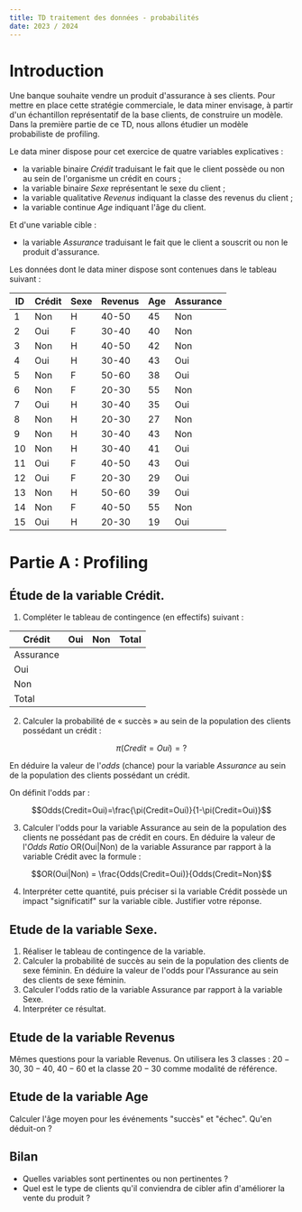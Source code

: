 ```yaml
---
title: TD traitement des données - probabilités
date: 2023 / 2024
---
```


# Introduction

Une banque souhaite vendre un produit d'assurance à ses clients. Pour mettre en place cette stratégie commerciale, le data miner envisage, à partir d'un échantillon représentatif de la base clients, de construire un modèle. Dans la première partie de ce TD, nous allons étudier un modèle probabiliste de profiling.

Le data miner dispose pour cet exercice de quatre variables explicatives :

- la variable binaire _Crédit_ traduisant le fait que le client possède ou non au sein de l'organisme un crédit en cours ;
- la variable binaire _Sexe_ représentant le sexe du client ;
- la variable qualitative _Revenus_ indiquant la classe des revenus du client ;
- la variable continue _Age_ indiquant l'âge du client.

Et d'une variable cible :

- la variable _Assurance_ traduisant le fait que le client a souscrit ou non le produit d'assurance.

Les données dont le data miner dispose sont contenues dans le tableau suivant :


| ID | Crédit | Sexe | Revenus | Age | Assurance |
|----|--------|------|---------|-----|-----------|
| 1  | Non    | H    | 40-50   | 45  | Non       |
| 2  | Oui    | F    | 30-40   | 40  | Non       |
| 3  | Non    | H    | 40-50   | 42  | Non       |
| 4  | Oui    | H    | 30-40   | 43  | Oui       |
| 5  | Non    | F    | 50-60   | 38  | Oui       |
| 6  | Non    | F    | 20-30   | 55  | Non       |
| 7  | Oui    | H    | 30-40   | 35  | Oui       |
| 8  | Non    | H    | 20-30   | 27  | Non       |
| 9  | Non    | H    | 30-40   | 43  | Non       |
| 10 | Non    | H    | 30-40   | 41  | Oui       |
| 11 | Oui    | F    | 40-50   | 43  | Oui       |
| 12 | Oui    | F    | 20-30   | 29  | Oui       |
| 13 | Non    | H    | 50-60   | 39  | Oui       |
| 14 | Non    | F    | 40-50   | 55  | Non       |
| 15 | Oui    | H    | 20-30   | 19  | Oui       |


# Partie A : Profiling

## Étude de la variable Crédit.

1. Compléter le tableau de contingence (en effectifs) suivant :

| Crédit    | Oui | Non | Total |
|-----------|-----|-----|-------|
| Assurance |     |     |       |
| Oui       |     |     |       |
| Non       |     |     |       |
| Total     |     |     |       |

2. Calculer la probabilité de « succès » au sein de la population des clients possédant un crédit :

$$\pi(Credit=Oui)=?$$

En déduire la valeur de l'_odds_ (chance) pour la variable _Assurance_ au sein de la population des clients possédant un crédit.

On définit l'odds par : 

$$Odds(Credit=Oui)=\frac{\pi(Credit=Oui)}{1-\pi(Credit=Oui)}$$

3. Calculer l'odds pour la variable Assurance au sein de la population des clients ne possédant pas de crédit en cours. En déduire la valeur de l'_Odds Ratio_ OR(Oui|Non) de la variable Assurance par rapport à la variable Crédit avec la formule :

$$OR(Oui|Non) = \frac{Odds(Credit=Oui)}{Odds(Credit=Non}$$

4. Interpréter cette quantité, puis préciser si la variable Crédit possède un impact "significatif" sur la variable cible. Justifier votre réponse.

## Etude de la variable Sexe.

1. Réaliser le tableau de contingence de la variable.
2. Calculer la probabilité de succès au sein de la population des clients de sexe féminin. En déduire la valeur de l'odds pour l'Assurance au sein des clients de sexe féminin.
3. Calculer l'odds ratio de la variable Assurance par rapport à la variable Sexe.
4. Interpréter ce résultat.

## Etude de la variable Revenus

Mêmes questions pour la variable Revenus. On utilisera les 3 classes : $20-30$, $30-40$, $40-60$ et la classe $20-30$ comme modalité de référence.

## Etude de la variable Age

Calculer l'âge moyen pour les événements "succès" et "échec". Qu'en déduit-on ?

## Bilan

- Quelles variables sont pertinentes ou non pertinentes ?
- Quel est le type de clients qu'il conviendra de cibler afin d'améliorer la vente du produit ?

